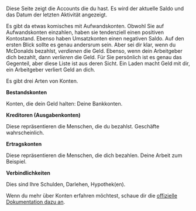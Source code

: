 Diese Seite zeigt die Accounts die du hast. Es wird der aktuelle Saldo und das Datum der letzten Aktivität angezeigt.

Es gibt da etwas komisches mit Aufwandskonten. Obwohl Sie auf Aufwandskonten einzahlen, haben sie tendenziell einen positiven Kontostand. Ebenso haben Umsatzkonten einen negativen Saldo. Auf den ersten Blick sollte es genau andersrum sein. Aber sei dir klar, wenn du McDonalds bezahlst, *verdienen* die Geld. Ebenso, wenn dein Arbeitgeber dich bezahlt, dann *verlieren* die Geld. Für Sie persönlich ist es genau das Gegenteil, aber diese Liste ist aus deren Sicht. Ein Laden macht Geld mit dir, ein Arbeitgeber verliert Geld an dich.

Es gibt drei Arten von Konten.

**Bestandskonten**

Konten, die dein Geld halten: Deine Bankkonten.

**Kreditoren (Ausgabenkonten)**

Diese repräsentieren die Menschen, die du bezahlst. Geschäfte wahrscheinlich.

**Ertragskonten**

Diese repräsentieren die Menschen, die dich bezahlen. Deine Arbeit zum Beispiel.

**Verbindlichkeiten**

Dies sind Ihre Schulden, Darlehen, Hypothek(en).

Wenn du mehr über Konten erfahren möchtest, schaue dir die [offizielle Dokumentation dazu an](https://firefly-iii.readthedocs.io/en/latest/concepts/accounts.html).